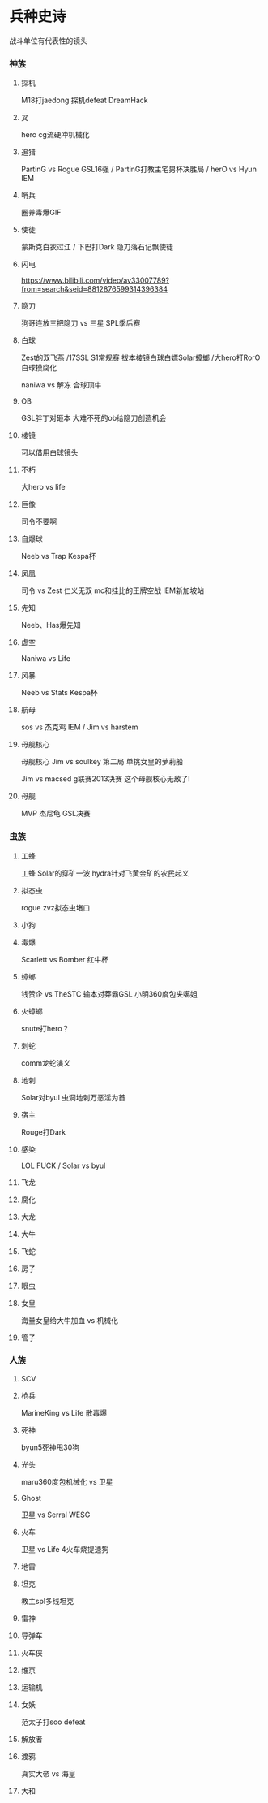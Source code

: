 # 兵种史诗

战斗单位有代表性的镜头

### 神族

1. 探机

   M18打jaedong  探机defeat DreamHack

2. 叉

   hero cg流硬冲机械化

3. 追猎

   PartinG vs Rogue GSL16强 / PartinG打教主宅男杯决胜局 / herO vs Hyun IEM

4. 哨兵

   圈养毒爆GIF

5. 使徒

   蒙斯克白衣过江 /  下巴打Dark 隐刀落石记飘使徒

6. 闪电

   https://www.bilibili.com/video/av33007789?from=search&seid=8812876599314396384

7. 隐刀

   狗哥连放三把隐刀 vs 三星  SPL季后赛

8. 白球

   Zest的双飞燕 /17SSL S1常规赛 拔本棱镜白球白嫖Solar蟑螂 /大hero打RorO 白球摸腐化

   naniwa vs 解冻 合球顶牛

9. OB

   GSL胖丁对砸本 大难不死的ob给隐刀创造机会

10. 棱镜

    可以借用白球镜头

11. 不朽

    大hero vs life

12. 巨像

    司令不要啊

13. 自爆球

    Neeb vs Trap Kespa杯

14. 凤凰

    司令 vs Zest 仁义无双  mc和挂比的王牌空战 IEM新加坡站

15. 先知 

    Neeb、Has爆先知

16. 虚空

    Naniwa vs Life 

17. 风暴

    Neeb vs Stats   Kespa杯

18. 航母

    sos vs 杰克鸡  IEM / Jim vs harstem

19. 母舰核心

    母舰核心 Jim vs soulkey 第二局 单挑女皇的萝莉船

    Jim vs macsed g联赛2013决赛 这个母舰核心无敌了! 

20. 母舰

    MVP 杰尼龟   GSL决赛



### 虫族

1. 工蜂

   工蜂 Solar的穿矿一波 hydra针对飞黄金矿的农民起义

2. 拟态虫

   rogue zvz拟态虫堵口

3. 小狗

4. 毒爆

   Scarlett vs Bomber 红牛杯

5. 蟑螂

   钱赞企 vs TheSTC   输本对莽霸GSL  小明360度包夹噶姐

6. 火蟑螂

   snute打hero？

7. 刺蛇

   comm龙蛇演义

8. 地刺

   Solar对byul 虫洞地刺万恶淫为首

9. 宿主

   Rouge打Dark

10. 感染

    LOL FUCK / Solar vs byul 

11. 飞龙

12. 腐化

13. 大龙

14. 大牛

15. 飞蛇

16. 房子

17. 眼虫

18. 女皇

    海量女皇给大牛加血 vs 机械化

19. 管子

### 人族

1. SCV

2. 枪兵

   MarineKing vs Life 散毒爆

3. 死神

   byun5死神甩30狗

4. 光头

   maru360度包机械化 vs 卫星

5. Ghost

   卫星 vs Serral  WESG

6. 火车

   卫星 vs Life 4火车烧提速狗

7. 地雷

8. 坦克

   教主spl多线坦克

9. 雷神

10. 导弹车

11. 火车侠

12. 维京

13. 运输机

14. 女妖

    范太子打soo defeat

15. 解放者

16. 渡鸦

    真实大帝 vs 海皇

17. 大和